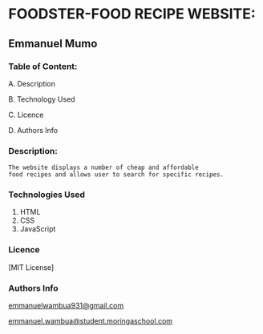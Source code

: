 # FOODSTER-FOOD RECIPE WEBSITE:

## Emmanuel Mumo


### Table of Content:

A. Description

B. Technology Used

C. Licence

D. Authors Info


### Description:

    The website displays a number of cheap and affordable
    food recipes and allows user to search for specific recipes.


### Technologies Used
1. HTML
2. CSS
3. JavaScript




### Licence

[MIT License]


### Authors Info

emmanuelwambua931@gmail.com

emmanuel.wambua@student.moringaschool.com
